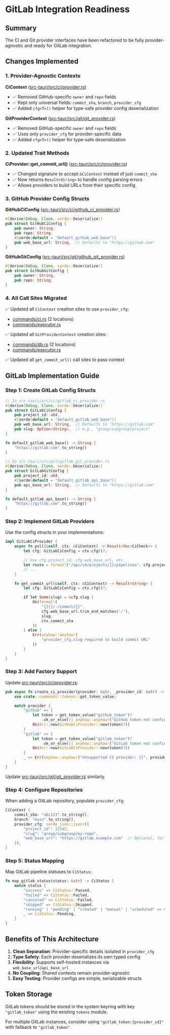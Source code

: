 # GitLab Integration Readiness

## Summary

The CI and Git provider interfaces have been refactored to be fully provider-agnostic and ready for GitLab integration.

## Changes Implemented

### 1. Provider-Agnostic Contexts

**CiContext** ([src-tauri/src/ci/provider.rs](file:///Users/trly/src/github.com/trly/maestro/src-tauri/src/ci/provider.rs#L6-L17))

- ✅ Removed GitHub-specific `owner` and `repo` fields
- ✅ Kept only universal fields: `commit_sha`, `branch`, `provider_cfg`
- ✅ Added `cfg<T>()` helper for type-safe provider config deserialization

**GitProviderContext** ([src-tauri/src/git/git_provider.rs](file:///Users/trly/src/github.com/trly/maestro/src-tauri/src/git/git_provider.rs#L11-L22))

- ✅ Removed GitHub-specific `owner` and `repo` fields
- ✅ Uses only `provider_cfg` for provider-specific data
- ✅ Added `cfg<T>()` helper for type-safe deserialization

### 2. Updated Trait Methods

**CiProvider::get_commit_url()** ([src-tauri/src/ci/provider.rs](file:///Users/trly/src/github.com/trly/maestro/src-tauri/src/ci/provider.rs#L55))

- ✅ Changed signature to accept `&CiContext` instead of just `commit_sha`
- ✅ Now returns `Result<String>` to handle config parsing errors
- ✅ Allows providers to build URLs from their specific config

### 3. GitHub Provider Config Structs

**GitHubCiConfig** ([src-tauri/src/ci/github_ci_provider.rs](file:///Users/trly/src/github.com/trly/maestro/src-tauri/src/ci/github_ci_provider.rs#L8-L14))

```rust
#[derive(Debug, Clone, serde::Deserialize)]
pub struct GitHubCiConfig {
    pub owner: String,
    pub repo: String,
    #[serde(default = "default_github_web_base")]
    pub web_base_url: String,  // Defaults to "https://github.com"
}
```

**GitHubGitConfig** ([src-tauri/src/git/github_git_provider.rs](file:///Users/trly/src/github.com/trly/maestro/src-tauri/src/git/github_git_provider.rs#L6-L10))

```rust
#[derive(Debug, Clone, serde::Deserialize)]
pub struct GitHubGitConfig {
    pub owner: String,
    pub repo: String,
}
```

### 4. All Call Sites Migrated

✅ Updated all `CiContext` creation sites to use `provider_cfg`:

- [commands/ci.rs](file:///Users/trly/src/github.com/trly/maestro/src-tauri/src/commands/ci.rs#L77-L83) (2 locations)
- [commands/executor.rs](file:///Users/trly/src/github.com/trly/maestro/src-tauri/src/commands/executor.rs#L1496-L1502)

✅ Updated all `GitProviderContext` creation sites:

- [commands/db.rs](file:///Users/trly/src/github.com/trly/maestro/src-tauri/src/commands/db.rs#L28-L33) (2 locations)
- [commands/executor.rs](file:///Users/trly/src/github.com/trly/maestro/src-tauri/src/commands/executor.rs#L31-L37)

✅ Updated all `get_commit_url()` call sites to pass context

## GitLab Implementation Guide

### Step 1: Create GitLab Config Structs

```rust
// In src-tauri/src/ci/gitlab_ci_provider.rs
#[derive(Debug, Clone, serde::Deserialize)]
pub struct GitLabCiConfig {
    pub project_id: u64,
    #[serde(default = "default_gitlab_web_base")]
    pub web_base_url: String,  // Defaults to "https://gitlab.com"
    pub slug: Option<String>,  // e.g., "group/subgroup/project"
}

fn default_gitlab_web_base() -> String {
    "https://gitlab.com".to_string()
}
```

```rust
// In src-tauri/src/git/gitlab_git_provider.rs
#[derive(Debug, Clone, serde::Deserialize)]
pub struct GitLabGitConfig {
    pub project_id: u64,
    #[serde(default = "default_gitlab_api_base")]
    pub api_base_url: String,  // Defaults to "https://gitlab.com"
}

fn default_gitlab_api_base() -> String {
    "https://gitlab.com".to_string()
}
```

### Step 2: Implement GitLab Providers

Use the config structs in your implementations:

```rust
impl GitLabCiProvider {
    async fn poll(&self, ctx: &CiContext) -> Result<Vec<CiCheck>> {
        let cfg: GitLabCiConfig = ctx.cfg()?;

        // Use cfg.project_id, cfg.web_base_url, etc.
        let route = format!("/api/v4/projects/{}/pipelines", cfg.project_id);
        // ...
    }

    fn get_commit_url(&self, ctx: &CiContext) -> Result<String> {
        let cfg: GitLabCiConfig = ctx.cfg()?;

        if let Some(slug) = &cfg.slug {
            Ok(format!(
                "{}{}/-/commit/{}",
                cfg.web_base_url.trim_end_matches('/'),
                slug,
                ctx.commit_sha
            ))
        } else {
            Err(anyhow::anyhow!(
                "provider_cfg.slug required to build commit URL"
            ))
        }
    }
}
```

### Step 3: Add Factory Support

Update [src-tauri/src/ci/provider.rs](file:///Users/trly/src/github.com/trly/maestro/src-tauri/src/ci/provider.rs#L56-L71):

```rust
pub async fn create_ci_provider(provider: &str, _provider_id: &str) -> Result<Arc<dyn CiProvider>> {
    use crate::commands::tokens::get_token_value;

    match provider {
        "github" => {
            let token = get_token_value("github_token")?
                .ok_or_else(|| anyhow::anyhow!("GitHub token not configured"))?;
            Ok(Arc::new(GitHubCiProvider::new(token)?))
        }
        "gitlab" => {
            let token = get_token_value("gitlab_token")?
                .ok_or_else(|| anyhow::anyhow!("GitLab token not configured"))?;
            Ok(Arc::new(GitLabCiProvider::new(token)?))
        }
        _ => Err(anyhow::anyhow!("Unsupported CI provider: {}", provider)),
    }
}
```

Update [src-tauri/src/git/git_provider.rs](file:///Users/trly/src/github.com/trly/maestro/src-tauri/src/git/git_provider.rs#L40-L55) similarly.

### Step 4: Configure Repositories

When adding a GitLab repository, populate `provider_cfg`:

```rust
CiContext {
    commit_sha: "abc123".to_string(),
    branch: "main".to_string(),
    provider_cfg: serde_json::json!({
        "project_id": 12345,
        "slug": "group/subgroup/my-repo",
        "web_base_url": "https://gitlab.example.com"  // Optional, for self-hosted
    }),
}
```

### Step 5: Status Mapping

Map GitLab pipeline statuses to `CiStatus`:

```rust
fn map_gitlab_status(status: &str) -> CiStatus {
    match status {
        "success" => CiStatus::Passed,
        "failed" => CiStatus::Failed,
        "canceled" => CiStatus::Failed,
        "skipped" => CiStatus::Skipped,
        "running" | "pending" | "created" | "manual" | "scheduled" => CiStatus::Pending,
        _ => CiStatus::Pending,
    }
}
```

## Benefits of This Architecture

1. **Clean Separation**: Provider-specific details isolated in `provider_cfg`
2. **Type Safety**: Each provider deserializes its own typed config
3. **Flexibility**: Supports self-hosted instances via `web_base_url`/`api_base_url`
4. **No Coupling**: Shared contexts remain provider-agnostic
5. **Easy Testing**: Provider configs are simple, serializable structs

## Token Storage

GitLab tokens should be stored in the system keyring with key `"gitlab_token"` using the existing `tokens` module.

For multiple GitLab instances, consider using `"gitlab_token:{provider_id}"` with fallback to `"gitlab_token"`.
